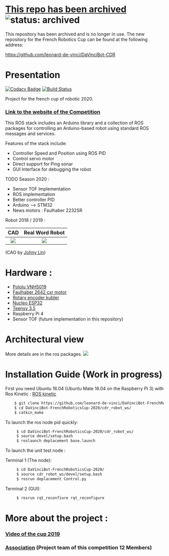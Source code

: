 # [This repo has been archived](https://github.com/leonard-de-vinci/DaVinciBot-CDR) ![status: archived](https://img.shields.io/badge/status-archived-red.svg)

This repository has been archived and is no longer in use. The new repository for the French Robotics Cup can be found at the following address:

https://github.com/leonard-de-vinci/DaVinciBot-CDR


# Presentation

[![Codacy Badge](https://api.codacy.com/project/badge/Grade/7a324ed61b8f4c49ad23716e1b8748e5)](https://www.codacy.com?utm_source=github.com&amp;utm_medium=referral&amp;utm_content=leonard-de-vinci/DaVinciBot-FrenchRoboticsCup-2020&amp;utm_campaign=Badge_Grade)  [![Build Status](https://travis-ci.com/leonard-de-vinci/DaVinciBot-FrenchRoboticsCup-2020.svg?token=zyxpWbzFhQ63qqpwHDuU&branch=master)](https://travis-ci.com/leonard-de-vinci/DaVinciBot-FrenchRoboticsCup-2020)

Project for the french cup of robotic 2020. 

### **[Link to the website of the Competition](https://www.coupederobotique.fr/lacoupe/)**

This ROS stack includes an Arduino library and a collection of ROS packages for controlling an Arduino-based robot using standard ROS messages and services.

Features of the stack include:
- Controller Speed and Position using ROS PID 
- Control servo motor
- Direct support for Ping sonar
- GUI Interface for debugging the robot 

TODO Season 2020 : 
- Sensor TOF Implementation
- ROS implementation
- Better controller PID
- Arduino --> STM32
- News motors : Faulhaber 2232SR

Robot 2018 / 2019 : 

CAD            |  Real Word Robot
:-------------------------:|:-------------------------:
![](https://drive.google.com/uc?export=view&id=14yUv0oozU9kfYxgreVPyoaeZGb_iP_uA)|![](https://drive.google.com/uc?export=view&id=1oBAcLtg5taiQcZHmCrrc9515JcSd4qq-)

(CAO by [Johny Lin](https://github.com/JohnySparkFall))


# Hardware : 

- [Pololu VNH5019](http://www.pololu.com/catalog/product/2502) 
- [Faulhaber 2642 cxr motor](https://www.faulhaber.com/fr/produits/series/2642cxr/)
- [Rotary encoder kubler](https://www.kuebler.com/en/products/measurement/encoders/product-finder/product-details/2400)
- [Nucleo ESP32](https://www.st.com/en/evaluation-tools/nucleo-f401re.html)
- [Teensy 3.5](https://www.gotronic.fr/art-carte-teensy-3-5-25425.html)
- Raspberry Pi 4
- Sensor TOF (future implementation in this repository)

# Architectural view 
More details are in the ros packages.
![](https://github.com/leonard-de-vinci/DaVinciBot-FrenchRoboticsCup-2020/blob/master/cdr_robot_ws/stucture.png)

# Installation Guide (Work in progress) 

First you need Ubuntu 16.04 (Ubuntu Mate 16.04 on the Raspberry Pi 3) with Ros Kinetic : [ROS kinetic](http://wiki.ros.org/kinetic)
```bash
    $ git clone https://github.com/leonard-de-vinci/DaVinciBot-FrenchRoboticsCup-2020.git
    $ cd DaVinciBot-FrenchRoboticsCup-2020/cdr_robot_ws/
    $ catkin_make
```

To launch the ros node pid quickly: 

```bash    
     $ cd DaVinciBot-FrenchRoboticsCup-2020/cdr_robot_ws/
     $ source devel/setup.bash
     $ roslaunch deplacement base.launch
```

To launch the unit test node :

Terminal 1 (The node):
```bash
     $ cd DaVinciBot-FrenchRoboticsCup-2020/
     $ source cdr_robot_ws/devel/setup.bash
     $ rosrun deplacement Control.py
```
Terminal 2 (GUI):
```bash
     $ rosrun rqt_reconfiure rqt_reconfigure
```

# More about the project :
### **[Video of the cup 2019](https://www.youtube.com/watch?v=CekWTSOTMr8)**
### **[Association](http://davincibot.org/) (Project team of this competition 12 Members)**




